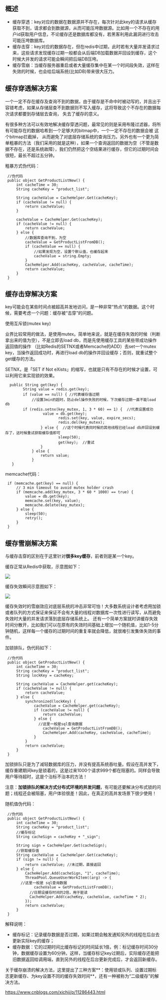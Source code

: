 ## 概述
  * 缓存穿透：key对应的数据在数据源并不存在，每次针对此key的请求从缓存获取不到，请求都会到数据源，从而可能压垮数据源。比如用一个不存在的用户id获取用户信息，不论缓存还是数据库都没有，若黑客利用此漏洞进行攻击可能压垮数据库。
  * 缓存击穿：key对应的数据存在，但在redis中过期，此时若有大量并发请求过来，这些请求发现缓存过期一般都会从后端DB加载数据并回设到缓存，这个时候大并发的请求可能会瞬间把后端DB压垮。
  * 缓存雪崩：当缓存服务器重启或者大量缓存集中在某一个时间段失效，这样在失效的时候，也会给后端系统(比如DB)带来很大压力。
  
## 缓存穿透解决方案
   一个一定不存在缓存及查询不到的数据，由于缓存是不命中时被动写的，并且出于容错考虑，如果从存储层查不到数据则不写入缓存，这将导致这个不存在的数据每次请求都要到存储层去查询，
   失去了缓存的意义。
   
   有很多种方法可以有效地解决缓存穿透问题，最常见的则是采用布隆过滤器，将所有可能存在的数据哈希到一个足够大的bitmap中，一个一定不存在的数据会被 这个bitmap拦截掉，
   从而避免了对底层存储系统的查询压力。另外也有一个更为简单粗暴的方法（我们采用的就是这种），如果一个查询返回的数据为空（不管是数据不存在，还是系统故障），我们仍然把这个空结果进行缓存，但它的过期时间会很短，最长不超过五分钟。
   
   粗暴方式伪代码：
   
     //伪代码
     public object GetProductListNew() {
         int cacheTime = 30;
         String cacheKey = "product_list";
     
         String cacheValue = CacheHelper.Get(cacheKey);
         if (cacheValue != null) {
             return cacheValue;
         }
     
         cacheValue = CacheHelper.Get(cacheKey);
         if (cacheValue != null) {
             return cacheValue;
         } else {
             //数据库查询不到，为空
             cacheValue = GetProductListFromDB();
             if (cacheValue == null) {
                 //如果发现为空，设置个默认值，也缓存起来
                 cacheValue = string.Empty;
             }
             CacheHelper.Add(cacheKey, cacheValue, cacheTime);
             return cacheValue;
         }
     }
     
##  缓存击穿解决方案
   key可能会在某些时间点被超高并发地访问，是一种非常“热点”的数据。这个时候，需要考虑一个问题：缓存被“击穿”的问题。
    
   使用互斥锁(mutex key)
    
   业界比较常用的做法，是使用mutex。简单地来说，就是在缓存失效的时候（判断拿出来的值为空），不是立即去load db，而是先使用缓存工具的某些带成功操作返回值的操作
   （比如Redis的SETNX或者Memcache的ADD）去set一个mutex key，当操作返回成功时，再进行load db的操作并回设缓存；否则，就重试整个get缓存的方法。
    
   SETNX，是「SET if Not eXists」的缩写，也就是只有不存在的时候才设置，可以利用它来实现锁的效果。
   
      public String get(key) {
            String value = redis.get(key);
            if (value == null) { //代表缓存值过期
                //设置3min的超时，防止del操作失败的时候，下次缓存过期一直不能load db
            if (redis.setnx(key_mutex, 1, 3 * 60) == 1) {  //代表设置成功
                     value = db.get(key);
                            redis.set(key, value, expire_secs);
                            redis.del(key_mutex);
                    } else {  //这个时候代表同时候的其他线程已经load db并回设到缓存了，这时候重试获取缓存值即可
                            sleep(50);
                            get(key);  //重试
                    }
                } else {
                    return value;      
                }
       }
       
   memcache代码：
   
     if (memcache.get(key) == null) {  
         // 3 min timeout to avoid mutex holder crash  
         if (memcache.add(key_mutex, 3 * 60 * 1000) == true) {  
             value = db.get(key);  
             memcache.set(key, value);  
             memcache.delete(key_mutex);  
         } else {  
             sleep(50);  
             retry();  
         }  
     }
## 缓存雪崩解决方案
   与缓存击穿的区别在于这里针对**很多key缓存**，前者则是某一个key。
   
   缓存正常从Redis中获取，示意图如下：
   
   ![](https://mmbiz.qpic.cn/mmbiz_jpg/W5Wzice6Iz7gSqQ4UoogMtkSMWGWgynS8GtMu35osT9yED1ZE5CCjj0t5E7wPdU01zpMqc6rkYUiabID3YhFz1Lw/640?wx_fmt=jpeg&tp=webp&wxfrom=5&wx_lazy=1&wx_co=1)
   
   缓存失效瞬间示意图如下：
   
   ![](https://mmbiz.qpic.cn/mmbiz_jpg/W5Wzice6Iz7gSqQ4UoogMtkSMWGWgynS8oQtvBSortCptOZwgeUyJ6a69Aib1GEVl6vLKwY7TyVWOJHBfNPyWSpg/640?wx_fmt=jpeg&tp=webp&wxfrom=5&wx_lazy=1&wx_co=1)
   
   缓存失效时的雪崩效应对底层系统的冲击非常可怕！大多数系统设计者考虑用加锁或者队列的方式保证来保证不会有大量的线程对数据库一次性进行读写，从而避免失效时大量的并发请求落到底层存储系统上。
   还有一个简单方案就时讲缓存失效时间分散开，比如我们可以在原有的失效时间基础上增加一个随机值，比如1-5分钟随机，这样每一个缓存的过期时间的重复率就会降低，就很难引发集体失效的事件。
   
   加锁排队，伪代码如下：
   
     //伪代码
     public object GetProductListNew() {
         int cacheTime = 30;
         String cacheKey = "product_list";
         String lockKey = cacheKey;
     
         String cacheValue = CacheHelper.get(cacheKey);
         if (cacheValue != null) {
             return cacheValue;
         } else {
             synchronized(lockKey) {
                 cacheValue = CacheHelper.get(cacheKey);
                 if (cacheValue != null) {
                     return cacheValue;
                 } else {
                   //这里一般是sql查询数据
                     cacheValue = GetProductListFromDB(); 
                     CacheHelper.Add(cacheKey, cacheValue, cacheTime);
                 }
             }
             return cacheValue;
         }
     }
     
  加锁排队只是为了减轻数据库的压力，并没有提高系统吞吐量。假设在高并发下，缓存重建期间key是锁着的，这是过来1000个请求999个都在阻塞的。同样会导致用户等待超时，这是个治标不治本的方法！
  
  注意：**加锁排队的解决方式分布式环境的并发问题**，有可能还要解决分布式锁的问题；线程还会被阻塞，用户体验很差！因此，在真正的高并发场景下很少使用！
  
  随机值伪代码：
  
     //伪代码
     public object GetProductListNew() {
         int cacheTime = 30;
         String cacheKey = "product_list";
         //缓存标记
         String cacheSign = cacheKey + "_sign";
     
         String sign = CacheHelper.Get(cacheSign);
         //获取缓存值
         String cacheValue = CacheHelper.Get(cacheKey);
         if (sign != null) {
             return cacheValue; //未过期，直接返回
         } else {
             CacheHelper.Add(cacheSign, "1", cacheTime);
             ThreadPool.QueueUserWorkItem((arg) -> {
           //这里一般是 sql查询数据
                 cacheValue = GetProductListFromDB(); 
               //日期设缓存时间的2倍，用于脏读
               CacheHelper.Add(cacheKey, cacheValue, cacheTime * 2);                 
             });
             return cacheValue;
         }
     } 
     
  解释说明：
  
  * 缓存标记：记录缓存数据是否过期，如果过期会触发通知另外的线程在后台去更新实际key的缓存；
  * 缓存数据：它的过期时间比缓存标记的时间延长1倍，例：标记缓存时间30分钟，数据缓存设置为60分钟。这样，当缓存标记key过期后，实际缓存还能把旧数据返回给调用端，直到另外的线程在后台更新完成后，才会返回新缓存。
  
  关于缓存崩溃的解决方法，这里提出了三种方案**：使用锁或队列、设置过期标志更新缓存、为key设置不同的缓存失效时间**，还有一种被称为“二级缓存”的解决方法。
  
  
  https://www.cnblogs.com/xichji/p/11286443.html